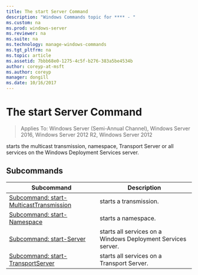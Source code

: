 ```yaml
---
title: The start Server Command
description: "Windows Commands topic for **** - "
ms.custom: na
ms.prod: windows-server
ms.reviewer: na
ms.suite: na
ms.technology: manage-windows-commands
ms.tgt_pltfrm: na
ms.topic: article
ms.assetid: 7bbb68e0-1275-4c5f-b276-383a5be4534b
author: coreyp-at-msft
ms.author: coreyp
manager: dongill
ms.date: 10/16/2017
---
```

# The start Server Command

>Applies To: Windows Server (Semi-Annual Channel), Windows Server 2016, Windows Server 2012 R2, Windows Server 2012

starts the multicast transmission, namespace, Transport Server or all services on the Windows Deployment Services server.
## Subcommands
|Subcommand|Description|
|-------|--------|
|[Subcommand: start-MulticastTransmission](subcommand-start-multicasttransmission.md)|starts a transmission.|
|[Subcommand: start-Namespace](subcommand-start-namespace.md)|starts a namespace.|
|[Subcommand: start-Server](subcommand-start-server.md)|starts all services on a Windows Deployment Services server.|
|[Subcommand: start-TransportServer](subcommand-start-transportserver.md)|starts all services on a Transport Server.|
